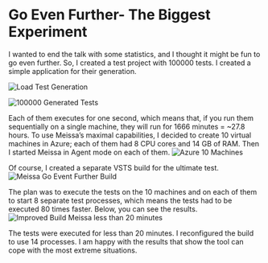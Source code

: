# Go Even Further- The Biggest Experiment #
I wanted to end the talk with some statistics, and I thought it might be fun to go even further. So, I created a test project with 100000 tests. I created a simple application for their generation.

![Load Test Generation](https://i.imgur.com/MHGAf9b.png)

![100000 Generated Tests](https://i.imgur.com/c3k3W1O.png)

Each of them executes for one second, which means that, if you run them sequentially on a single machine, they will run for 1666 minutes = ~27.8 hours. 
To use Meissa’s maximal capabilities, I decided to create 10 virtual machines in Azure; each of them had 8 CPU cores and 14 GB of RAM. Then I started Meissa in Agent mode on each of them. 
![Azure 10 Machines](https://i.imgur.com/ViZi2eT.png)

Of course, I created a separate VSTS build for the ultimate test.
![Meissa Go Event Further Build](https://i.imgur.com/X79nmu8.png)

The plan was to execute the tests on the 10 machines and on each of them to start 8 separate test processes, which means the tests had to be executed 80 times faster. Below, you can see the results.
![Improved Build Meissa less than 20 minutes](https://i.imgur.com/oTRcHpy.png)

The tests were executed for less than 20 minutes. I reconfigured the build to use 14 processes. I am happy with the results that show the tool can cope with the most extreme situations. 
